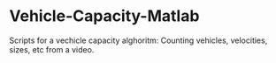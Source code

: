 # Vehicle-Capacity-Matlab

Scripts for a vechicle capacity alghoritm: Counting vehicles, velocities, sizes, etc from a video.
